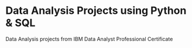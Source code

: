 # Data Analysis Projects using Python & SQL
Data Analysis projects from IBM Data Analyst Professional Certificate
